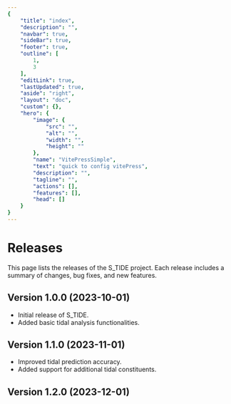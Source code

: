 ```yaml
---
{
    "title": "index",
    "description": "",
    "navbar": true,
    "sideBar": true,
    "footer": true,
    "outline": [
        1,
        3
    ],
    "editLink": true,
    "lastUpdated": true,
    "aside": "right",
    "layout": "doc",
    "custom": {},
    "hero": {
        "image": {
            "src": "",
            "alt": "",
            "width": "",
            "height": ""
        },
        "name": "VitePressSimple",
        "text": "quick to config vitePress",
        "description": "",
        "tagline": "",
        "actions": [],
        "features": [],
        "head": []
    }
}
---
```


# Releases

This page lists the releases of the S_TIDE project. Each release includes a summary of changes, bug fixes, and new features.

## Version 1.0.0 (2023-10-01)

- Initial release of S_TIDE.
- Added basic tidal analysis functionalities.

## Version 1.1.0 (2023-11-01)

- Improved tidal prediction accuracy.
- Added support for additional tidal constituents.

## Version 1.2.0 (2023-12-01)
